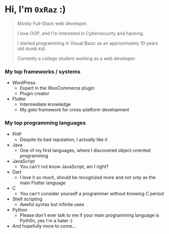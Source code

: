 # Hi, I'm `0xRaz` :)

> Mostly Full-Stack web developer.
> 
> I love OOP, and I'm interested in Cybersecurity and hacking.
> 
> I started programming in Visual Basic as an approximately 10 years old dumb kid.
> 
> Currently a college student working as a web developer.

### My top frameworks / systems
- WordPress
  - Expert in the WooCommerce plugin
  - Plugin creator
- Flutter
  - Intermediate knowledge
  - My goto framework for cross-platform development

### My top programming languages
- PHP
  - Despite its bad reputation, I actually like it
- Java
  - One of my first languages, where I discovered object-oriented programming
- JavaScript
  - You can't not know JavaScript, am I right?
- Dart
  - I love it so much, should be recognized more and not only as the main Flutter language
- C
  - You can't consider yourself a programmer without knowing C period
- Shell scripting
  - Aweful syntax but infinite uses
- Python
  - Please don't ever talk to me if your main programming language is Pyth0n, yes I'm a hater :)
- And hopefully more to come...

